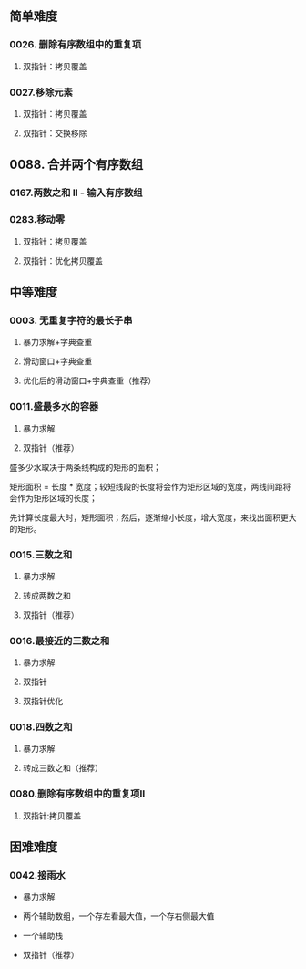 ## 简单难度

### 0026. 删除有序数组中的重复项

1. 双指针：拷贝覆盖


### 0027.移除元素

1. 双指针：拷贝覆盖

2. 双指针：交换移除

## 0088. 合并两个有序数组


### 0167.两数之和 II - 输入有序数组

### 0283.移动零

1. 双指针：拷贝覆盖

2. 双指针：优化拷贝覆盖



## 中等难度

### 0003. 无重复字符的最长子串

1. 暴力求解+字典查重

2. 滑动窗口+字典查重

3. 优化后的滑动窗口+字典查重（推荐）

### 0011.盛最多水的容器

1. 暴力求解

2. 双指针（推荐）

  盛多少水取决于两条线构成的矩形的面积；
  
  矩形面积 = 长度 * 宽度；较短线段的长度将会作为矩形区域的宽度，两线间距将会作为矩形区域的长度；
  
  先计算长度最大时，矩形面积；然后，逐渐缩小长度，增大宽度，来找出面积更大的矩形。


### 0015.三数之和

1. 暴力求解

2. 转成两数之和

3. 双指针（推荐）


### 0016.最接近的三数之和

1. 暴力求解

2. 双指针

3. 双指针优化


### 0018.四数之和

1. 暴力求解

2. 转成三数之和（推荐）


### 0080.删除有序数组中的重复项II

1. 双指针:拷贝覆盖


## 困难难度

### 0042.接雨水

* 暴力求解

* 两个辅助数组，一个存左看最大值，一个存右侧最大值

* 一个辅助栈

* 双指针（推荐）


